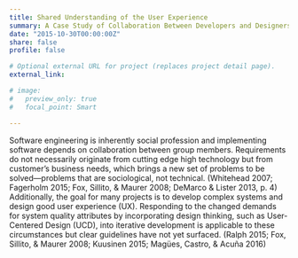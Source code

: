 ```yaml
---
title: Shared Understanding of the User Experience
summary: A Case Study of Collaboration Between Developers and Designers
date: "2015-10-30T00:00:00Z"
share: false
profile: false

# Optional external URL for project (replaces project detail page).
external_link:

# image:
#   preview_only: true
#   focal_point: Smart

---
```


Software engineering is inherently social profession and implementing software depends on collaboration between group members. Requirements do not necessarily originate from cutting edge high technology but from customer’s business needs, which brings a new set of problems to be solved—problems that are sociological, not technical. (Whitehead 2007; Fagerholm 2015; Fox, Sillito, & Maurer 2008; DeMarco & Lister 2013, p. 4) Additionally, the goal for many projects is to develop complex systems and design good user experience (UX). Responding to the changed demands for system quality attributes by incorporating design thinking, such as User-Centered Design (UCD), into iterative development is applicable to these circumstances but clear guidelines have not yet surfaced. (Ralph 2015; Fox, Sillito, & Maurer 2008; Kuusinen 2015; Magües, Castro, & Acuña 2016)
